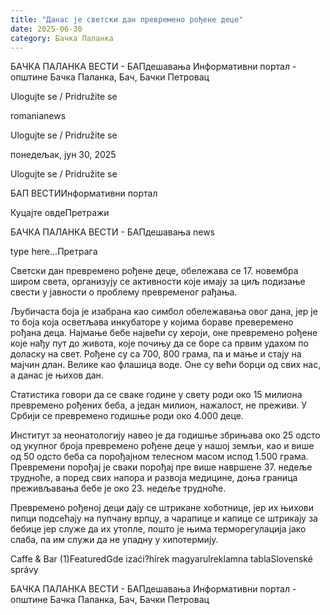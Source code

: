 ```yaml
---
title: "Данас је светски дан превремено рођене деце"
date: 2025-06-30
category: Бачка Паланка
---
```


БАЧКА ПАЛАНКА ВЕСТИ - БАПдешавања Информативни портал - општине Бачка Паланка, Бач, Бачки Петровац

Ulogujte se / Pridružite se

romanianews

Ulogujte se / Pridružite se

понедељак, јун 30, 2025

Ulogujte se / Pridružite se

БАП ВЕСТИИнформативни портал

Куцајте овдеПретражи

БАЧКА ПАЛАНКА ВЕСТИ - БАПдешавања news

type here...Претрага

Светски дан превремено рођене деце, обележава се 17. новембра широм света, организују се активности које имају за циљ подизање свести у јавности о проблему превременог рађања.

Љубичаста боја је изабрана као симбол обележавања овог дана, јер је то боја која осветљава инкубаторе у којима бораве преверемено рођана деца.
Најмање бебе највећи су хероји, оне превремено рођене које нађу пут до живота, које почињу да се боре са првим удахом по доласку на свет. Рођене су са 700, 800 грама, па и мање и стају на мајчин длан. Велике као флашица воде. Оне су већи борци од свих нас, а данас је њихов дан.


Статистика говори да се сваке године у свету роди око 15 милиона превремено рођених беба, а један милион, нажалост, не преживи. У Србији се превремено годишње роди око 4.000 деце.



Институт за неонатологију навео је да годишње збрињава око 25 одсто од укупног броја превремено рођене деце у нашој земљи, као и више од 50 одсто беба са порођајном телесном масом испод 1.500 грама. Превремени порођај је сваки порођај пре више навршене 37. недеље трудноће, а поред свих напора и развоја медицине, доња граница преживљавања бебе је око 23. недеље трудноће.


Превремено рођеној деци дају се штрикане хоботнице, јер их њихови пипци подсећају на пупчану врпцу, а чарапице и капице се штрикају за бебице јер служе да их утопле, пошто је њима терморегулација јако слаба, па им служи да не упадну у хипотермију.

Caffe & Bar (1)FeaturedGde izaći?hírek magyarulreklamna tablaSlovenské správy

БАЧКА ПАЛАНКА ВЕСТИ - БАПдешавања Информативни портал - општине Бачка Паланка, Бач, Бачки Петровац
